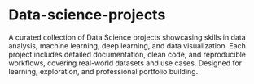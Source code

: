 # Data-science-projects
 A curated collection of Data Science projects showcasing skills in data analysis, machine learning, deep learning, and data visualization. Each project includes detailed documentation, clean code, and reproducible workflows, covering real-world datasets and use cases. Designed for learning, exploration, and professional portfolio building.
